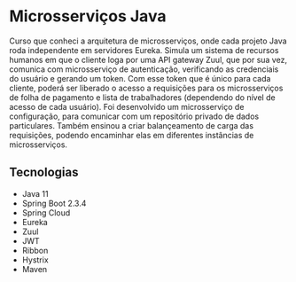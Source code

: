# Microsserviços Java

Curso que conheci a arquitetura de microsserviços, onde cada projeto Java roda independente em servidores Eureka. Simula um sistema de recursos humanos em que o cliente loga por uma API gateway Zuul, que por sua vez, comunica com microsserviço de autenticação, verificando as credenciais do usuário e gerando um token. Com esse token que é único para cada cliente, poderá ser liberado o acesso a requisições para os microsserviços de folha de pagamento e lista de trabalhadores (dependendo do nível de acesso de cada usuário). Foi desenvolvido um microsserviço de configuração, para comunicar com um repositório privado de dados particulares. Também ensinou a criar balançeamento de carga das requisições, podendo encaminhar elas em diferentes instâncias de microsserviços.

## Tecnologias

* Java 11
* Spring Boot 2.3.4
* Spring Cloud
* Eureka
* Zuul
* JWT
* Ribbon
* Hystrix
* Maven
